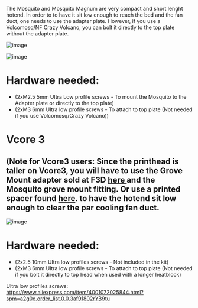 The Mosquito and Mosquito Magnum are very compact and short lenght hotend. In order to to have it sit low enough to reach the bed and the fan duct, one needs to use the adapter plate. However, if you use a Volcomosq/NF Crazy Volcano, you can bolt it directly to the top plate without the adapter plate.

![image](https://user-images.githubusercontent.com/37383368/143972614-5d700da4-d617-4017-9931-34327832fc6b.png)


![image](https://user-images.githubusercontent.com/37383368/143973062-6ba480ec-902e-4551-bc07-955ee4bbb1b0.png)

# Hardware needed:

- (2xM2.5 5mm Ultra Low profile screws - To mount the Mosquito to the Adapter plate or directly to the top plate)
- (2xM3 6mm Ultra low profile screws - To attach to top plate (Not needed if you use Volcomosq/Crazy Volcano))


# Vcore 3
## (Note for Vcore3 users: Since the printhead is taller on Vcore3, you will have to use the Grove Mount adapter sold at F3D [here ](https://f3d-racing-fdm.myshopify.com/products/vzbot-mgn9-printhead-v6-groove-mount-pre-order) and the Mosquito grove mount fitting. Or use a printed spacer found [here](https://github.com/VzBoT3D/VzBoT-Vz330/blob/master/Assemblies%20BOM%20and%20STL/PrintHeads/Vz-Print%20Head%20Alu-CF/STLs/Vcore3%20specific/Mosquito%204mm%20spacer.stl). to have the hotend sit low enough to clear the par cooling fan duct.
![image](https://user-images.githubusercontent.com/37383368/166175628-22cf7e2f-be02-447d-9a22-b6119d1bcf14.png)

# Hardware needed:
- (2x2.5 10mm Ultra low profiles screws - Not included in the kit)
- (2xM3 6mm Ultra low profile screws - To attach to top plate (Not needed if you bolt it directly to top head when used with a longer heatblock)

Ultra low profiles screws: https://www.aliexpress.com/item/4001072025844.html?spm=a2g0o.order_list.0.0.3af91802rYB9tu

